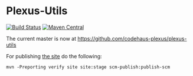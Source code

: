 Plexus-Utils
============

[![Build Status](https://travis-ci.org/codehaus-plexus/plexus-utils.svg?branch=master)](https://travis-ci.org/codehaus-plexus/plexus-utils)
[![Maven Central](https://img.shields.io/maven-central/v/org.codehaus.plexus/plexus-utils.svg?label=Maven%20Central)](http://search.maven.org/artifact/org.codehaus.plexus/plexus-utils)

The current master is now at https://github.com/codehaus-plexus/plexus-utils

For publishing [the site](https://codehaus-plexus.github.io/plexus-utils/) do the following:

```
mvn -Preporting verify site site:stage scm-publish:publish-scm
```

